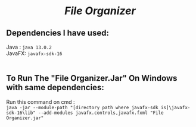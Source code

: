 <h1 align='center'><i>File Organizer</i></h1>

Dependencies I have used:
------------
Java : `java 13.0.2` <br>
JavaFX: `javafx-sdk-16`
<br><br>

To Run The "File Organizer.Jar" On Windows with same dependencies:
-------------------------------------------------------------------
Run this command on cmd :<br>
`java -jar --module-path "[directory path where javafx-sdk is]\javafx-sdk-16\lib" --add-modules javafx.controls,javafx.fxml "File Organizer.jar"` <br><br>
